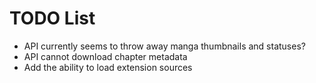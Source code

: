# TODO List
- API currently seems to throw away manga thumbnails and statuses?
- API cannot download chapter metadata
- Add the ability to load extension sources